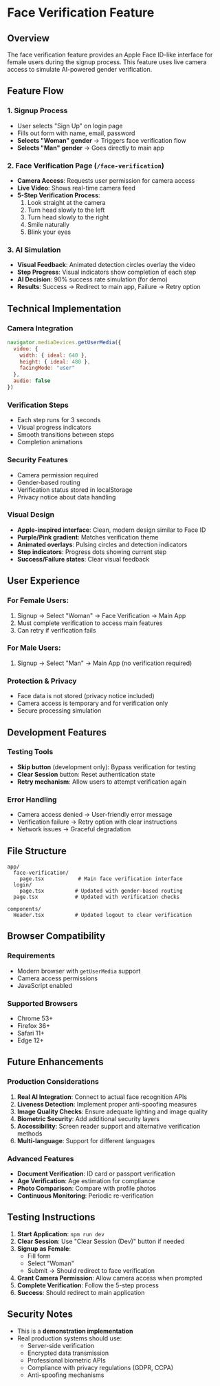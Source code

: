 # Face Verification Feature

## Overview
The face verification feature provides an Apple Face ID-like interface for female users during the signup process. This feature uses live camera access to simulate AI-powered gender verification.

## Feature Flow

### 1. **Signup Process**
- User selects "Sign Up" on login page
- Fills out form with name, email, password
- **Selects "Woman" gender** → Triggers face verification flow
- **Selects "Man" gender** → Goes directly to main app

### 2. **Face Verification Page** (`/face-verification`)
- **Camera Access**: Requests user permission for camera access
- **Live Video**: Shows real-time camera feed
- **5-Step Verification Process**:
  1. Look straight at the camera
  2. Turn head slowly to the left
  3. Turn head slowly to the right
  4. Smile naturally
  5. Blink your eyes

### 3. **AI Simulation**
- **Visual Feedback**: Animated detection circles overlay the video
- **Step Progress**: Visual indicators show completion of each step
- **AI Decision**: 90% success rate simulation (for demo)
- **Results**: Success → Redirect to main app, Failure → Retry option

## Technical Implementation

### **Camera Integration**
```javascript
navigator.mediaDevices.getUserMedia({
  video: {
    width: { ideal: 640 },
    height: { ideal: 480 },
    facingMode: "user"
  },
  audio: false
})
```

### **Verification Steps**
- Each step runs for 3 seconds
- Visual progress indicators
- Smooth transitions between steps
- Completion animations

### **Security Features**
- Camera permission required
- Gender-based routing
- Verification status stored in localStorage
- Privacy notice about data handling

### **Visual Design**
- **Apple-inspired interface**: Clean, modern design similar to Face ID
- **Purple/Pink gradient**: Matches verification theme
- **Animated overlays**: Pulsing circles and detection indicators
- **Step indicators**: Progress dots showing current step
- **Success/Failure states**: Clear visual feedback

## User Experience

### **For Female Users:**
1. Signup → Select "Woman" → Face Verification → Main App
2. Must complete verification to access main features
3. Can retry if verification fails

### **For Male Users:**
1. Signup → Select "Man" → Main App (no verification required)

### **Protection & Privacy**
- Face data is not stored (privacy notice included)
- Camera access is temporary and for verification only
- Secure processing simulation

## Development Features

### **Testing Tools**
- **Skip button** (development only): Bypass verification for testing
- **Clear Session** button: Reset authentication state
- **Retry mechanism**: Allow users to attempt verification again

### **Error Handling**
- Camera access denied → User-friendly error message
- Verification failure → Retry option with clear instructions
- Network issues → Graceful degradation

## File Structure

```
app/
  face-verification/
    page.tsx           # Main face verification interface
  login/
    page.tsx          # Updated with gender-based routing
  page.tsx            # Updated with verification checks

components/
  Header.tsx          # Updated logout to clear verification
```

## Browser Compatibility

### **Requirements**
- Modern browser with `getUserMedia` support
- Camera access permissions
- JavaScript enabled

### **Supported Browsers**
- Chrome 53+
- Firefox 36+
- Safari 11+
- Edge 12+

## Future Enhancements

### **Production Considerations**
1. **Real AI Integration**: Connect to actual face recognition APIs
2. **Liveness Detection**: Implement proper anti-spoofing measures
3. **Image Quality Checks**: Ensure adequate lighting and image quality
4. **Biometric Security**: Add additional security layers
5. **Accessibility**: Screen reader support and alternative verification methods
6. **Multi-language**: Support for different languages

### **Advanced Features**
- **Document Verification**: ID card or passport verification
- **Age Verification**: Age estimation for compliance
- **Photo Comparison**: Compare with profile photos
- **Continuous Monitoring**: Periodic re-verification

## Testing Instructions

1. **Start Application**: `npm run dev`
2. **Clear Session**: Use "Clear Session (Dev)" button if needed
3. **Signup as Female**: 
   - Fill form
   - Select "Woman"
   - Submit → Should redirect to face verification
4. **Grant Camera Permission**: Allow camera access when prompted
5. **Complete Verification**: Follow the 5-step process
6. **Success**: Should redirect to main application

## Security Notes

- This is a **demonstration implementation**
- Real production systems should use:
  - Server-side verification
  - Encrypted data transmission
  - Professional biometric APIs
  - Compliance with privacy regulations (GDPR, CCPA)
  - Anti-spoofing mechanisms

